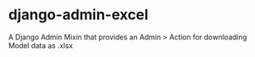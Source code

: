# django-admin-excel
A Django Admin Mixin that provides an Admin > Action for downloading Model data as .xlsx
